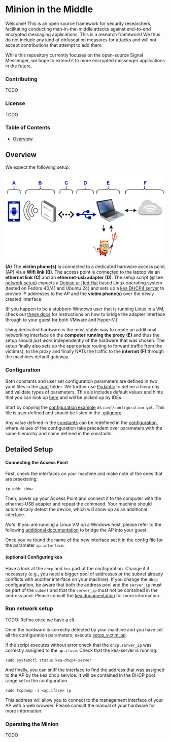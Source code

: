 # Minion in the Middle

Welcome! This is an open source framework for security researchers, facilitating conducting man-in-the-middle attacks against end-to-end encrypted messaging applications.
This is a research framework! We thus do not include any kind of obfuscation measures for attacks and will not accept contributions that attempt to add them.

While this repository currently focuses on the open-source Signal Messenger, we hope to extend it to more encrypted messenger applications in the future.

### Contributing

TODO

### License

TODO

### Table of Contents

<!-- TOC -->
* [Overview](#overview)
<!-- TOC -->

## Overview

We expect the following setup:

![setup](fig/high-level-hardware-setup.png)

**(A)** The **victim phone(s)** is connected to a dedicated hardware access point (AP) via a **Wifi link** **(B)**. 
The access point is connected to the laptop via an **ethernet link** **(C)** and an **ethernet-usb adapter** **(D)**.
The setup script (@see [network setup](setup/network.py)) expects a [Debian or Red Hat](setup/pm.py) based Linux operating system (tested on Fedora 40/41 and Ubuntu 24) and sets up a [kea DHCP4 server](https://www.isc.org/kea/) to provide
IP addresses to the AP and the **victim phone(s)** over the newly created interface. 

(If you happen to be a stubborn Windows user that is running Linux in a VM, check out [these docs](setup/Hypervisor_bridging.md) for
instructions on how to bridge the adapter interface through to your guest for both VMware and Hyper-V.)

Using dedicated hardware is the most stable way to create an additional networking interface on the **computer running the proxy**
**(E)** and thus the setup should *just work* independently of the hardware that was chosen. The setup finally also sets up the appropriate routing to forward traffic from the victim(s), to the proxy and finally NATs the traffic to the **internet** **(F)** through the machines default gateway.

### Configuration

Both constants and user set configuration parameters are defined in two yaml files in the [conf](conf) folder. We further use [Pydantic](https://docs.pydantic.dev/latest/) to define a hierarchy and validate types of parameters. This als includes default values and hints that you can look up [here](conf/config_spec.py) and will be picked up by IDEs.

Start by copying the [configuration example](conf/configuration.example.yml) as `conf/configuration.yml`. This file is user defined and should be listed in the [.gitignore](.gitignore).

Any value defined in the [constants](conf/constants.yml) can be redefined in the [configuration](conf/configuration.yml), where values of the configuration take precedent over parameters with the same hierarchy and name defined in the constants.

## Detailed Setup
#### Connecting the Access Point
First, check the interfaces on your machine and make note of the ones that are preexisting:
```
ip addr show
```
Then, power up your Access Point and connect it to the computer with the ethernet-USB adapter and repeat the command. Your machine should automatically detect the device, which will show up as an additional interface.

*Note:* If you are running a Linux VM on a Windows host, please refer to the following [additional documentation](setup/Hypervisor_bridging.md) to bridge the AP into your guest.

Once you've found the name of the new interface set it in the config file for the parameter `ap.interface`.

#### (optional) Configuring kea

Have a look at the `dhcp` and `kea` part of the configuration. Change it if necessary (e.g., you need a bigger pool of addresses or the subnet already conflicts with another interface on your machine). If you change the `dhcp` configuration, be aware that both the address pool and the `server_ip` must be part of the `subnet` and that the `server_ip` must not be contained in the address pool.
Please consult the [kea documentation](https://ubuntu.com/server/docs/how-to-install-and-configure-isc-kea) for more information.

### Run network setup

TODO: Refine once we have a cli.

Once the hardware is correctly detected by your machine and you have set all the configuration parameters, execute [setup_victim_ap](run.py).

If the script executes without error check that the `dhcp.server_ip` was correctly assigned to the `ap.iface`.
Check that the kea-server is running:
```
sudo systemctl status kea-dhcp4-server
```
And finally, you can sniff the interface to find the address that was assigned to the AP by the kea dhcp service. It will be contained in the DHCP pool range set in the configuration.
```
sudo tcpdump -i <ap.iface> ip
```
This address will allow you to connect to the management interface of your AP with a web browser. Please consult the manual of your hardware for more information.


### Operating the Minion

TODO


